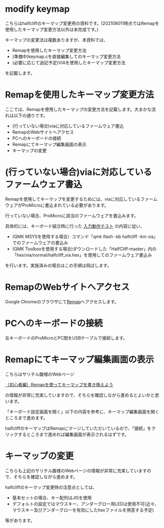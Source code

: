 # modify keymap
こちらはhalfcliffのキーマップ変更用の資料です。(202108011時点ではRemapを使用したキーマップ変更方法以外は未完成です。)

キーマップの変更法は複数ありますが、本資料では、

* Remapを使用したキーマップ変更方法
* (準備中)keymap.cを直接編集してのキーマップ変更方法
* (必要に応じて追記予定)VIAを使用したキーマップ変更方法

を記載します。

# Remapを使用したキーマップ変更方法
ここでは、Remapを使用したキーマップの変更方法を記載します。大まかな流れは以下の通りです。
* (行っていない場合)viaに対応しているファームウェア書込
* RemapのWebサイトへアクセス
* PCへのキーボードの接続
* Remapにてキーマップ編集画面の表示
* キーマップの変更

# (行っていない場合)viaに対応しているファームウェア書込
Remapを使用してキーマップを変更するためには、viaに対応しているファームウェアがProMicroに書込まれている必要があります。

行っていない場合、ProMicroに該当のファームウェアを書込みます。

具体的には、キーボード組立時に行った
[入力動作テスト](https://github.com/N2-Sumikko/HalfCliff/blob/master/doc/Oparation_test_jp.md)
の内容に従い、
* (QMK MSYSを使用する場合）コマンド「qmk flash -kb halfcliff -km via」でのファームウェアの書込み
* (QMK Toolboxを使用する場合)ダウンロードした「HalfCliff-master」内の「hex/via/normal/halfcliff_via.hex」を使用してのファームウェア書込み

を行います。実施済みの場合はこの手順は飛ばします。

# RemapのWebサイトへアクセス
Google Chromeのブラウザにて[Remap](https://remap-keys.app/)へアクセスします。

# PCへのキーボードの接続
左キーボードのProMicroとPC間をUSBケーブルで接続します。

# Remapにてキーマップ編集画面の表示
こちらはサリチル酸様のWebページ

[（初心者編）Remapを使ってキーマップを書き換えよう](https://salicylic-acid3.hatenablog.com/entry/remap-manual)

の情報が非常に充実していますので、そちらを確認しながら進めるとよいかと思います。

「キーボード設定画面を開く」以下の内容を参考に、キーマップ編集画面を開くところまで進めます。

halfcliffのキーマップはRemapにマージしていただいているので、「接続」をクリックするところまで進めれば編集画面が表示されるはずです。

# キーマップの変更
こちらも上記のサリチル酸様のWebページの情報が非常に充実していますので、そちらを確認しながら進めます。

halfcliffのキーマップ変更時の注意点としては、
* 基本セットの場合、キー配列はJISを使用
* デフォルトの設定ではマウスキー、アンダーグロー用LEDは使用不可(近々、マウスキー及びアンダーグローを有効にしたhexファイルを用意する予定)

等があります。

